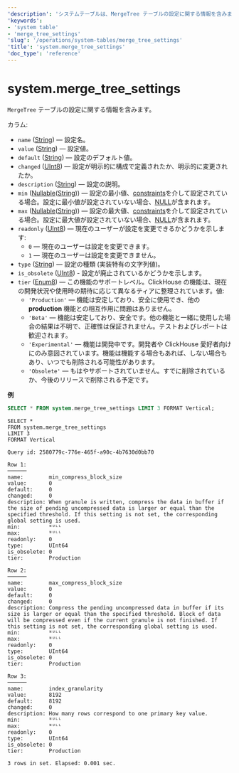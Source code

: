 ```yaml
---
'description': 'システムテーブルは、MergeTree テーブルの設定に関する情報を含みます。'
'keywords':
- 'system table'
- 'merge_tree_settings'
'slug': '/operations/system-tables/merge_tree_settings'
'title': 'system.merge_tree_settings'
'doc_type': 'reference'
---
```



# system.merge_tree_settings

`MergeTree` テーブルの設定に関する情報を含みます。

カラム:

- `name` ([String](../../sql-reference/data-types/string.md)) — 設定名。
- `value` ([String](../../sql-reference/data-types/string.md)) — 設定値。
- `default` ([String](../../sql-reference/data-types/string.md)) — 設定のデフォルト値。
- `changed` ([UInt8](/sql-reference/data-types/int-uint#integer-ranges)) — 設定が明示的に構成で定義されたか、明示的に変更されたか。
- `description` ([String](../../sql-reference/data-types/string.md)) — 設定の説明。
- `min` ([Nullable](../../sql-reference/data-types/nullable.md)([String](../../sql-reference/data-types/string.md))) — 設定の最小値、[constraints](/operations/settings/constraints-on-settings)を介して設定されている場合。設定に最小値が設定されていない場合、[NULL](/operations/settings/formats#input_format_null_as_default)が含まれます。
- `max` ([Nullable](../../sql-reference/data-types/nullable.md)([String](../../sql-reference/data-types/string.md))) — 設定の最大値、[constraints](/operations/settings/constraints-on-settings)を介して設定されている場合。設定に最大値が設定されていない場合、[NULL](/operations/settings/formats#input_format_null_as_default)が含まれます。
- `readonly` ([UInt8](/sql-reference/data-types/int-uint#integer-ranges)) — 現在のユーザーが設定を変更できるかどうかを示します:
  - `0` — 現在のユーザーは設定を変更できます。
  - `1` — 現在のユーザーは設定を変更できません。
- `type` ([String](../../sql-reference/data-types/string.md)) — 設定の種類 (実装特有の文字列値)。
- `is_obsolete` ([UInt8](/sql-reference/data-types/int-uint#integer-ranges)) - 設定が廃止されているかどうかを示します。
- `tier` ([Enum8](../../sql-reference/data-types/enum.md)) — この機能のサポートレベル。ClickHouse の機能は、現在の開発状況や使用時の期待に応じて異なるティアに整理されています。値:
  - `'Production'` — 機能は安定しており、安全に使用でき、他の **production** 機能との相互作用に問題はありません。
  - `'Beta'` — 機能は安定しており、安全です。他の機能と一緒に使用した場合の結果は不明で、正確性は保証されません。テストおよびレポートは歓迎されます。
  - `'Experimental'` — 機能は開発中です。開発者や ClickHouse 愛好者向けにのみ意図されています。機能は機能する場合もあれば、しない場合もあり、いつでも削除される可能性があります。
  - `'Obsolete'` — もはやサポートされていません。すでに削除されているか、今後のリリースで削除される予定です。

**例**
```sql
SELECT * FROM system.merge_tree_settings LIMIT 3 FORMAT Vertical;
```

```response
SELECT *
FROM system.merge_tree_settings
LIMIT 3
FORMAT Vertical

Query id: 2580779c-776e-465f-a90c-4b7630d0bb70

Row 1:
──────
name:        min_compress_block_size
value:       0
default:     0
changed:     0
description: When granule is written, compress the data in buffer if the size of pending uncompressed data is larger or equal than the specified threshold. If this setting is not set, the corresponding global setting is used.
min:         ᴺᵁᴸᴸ
max:         ᴺᵁᴸᴸ
readonly:    0
type:        UInt64
is_obsolete: 0
tier:        Production

Row 2:
──────
name:        max_compress_block_size
value:       0
default:     0
changed:     0
description: Compress the pending uncompressed data in buffer if its size is larger or equal than the specified threshold. Block of data will be compressed even if the current granule is not finished. If this setting is not set, the corresponding global setting is used.
min:         ᴺᵁᴸᴸ
max:         ᴺᵁᴸᴸ
readonly:    0
type:        UInt64
is_obsolete: 0
tier:        Production

Row 3:
──────
name:        index_granularity
value:       8192
default:     8192
changed:     0
description: How many rows correspond to one primary key value.
min:         ᴺᵁᴸᴸ
max:         ᴺᵁᴸᴸ
readonly:    0
type:        UInt64
is_obsolete: 0
tier:        Production

3 rows in set. Elapsed: 0.001 sec. 
```
